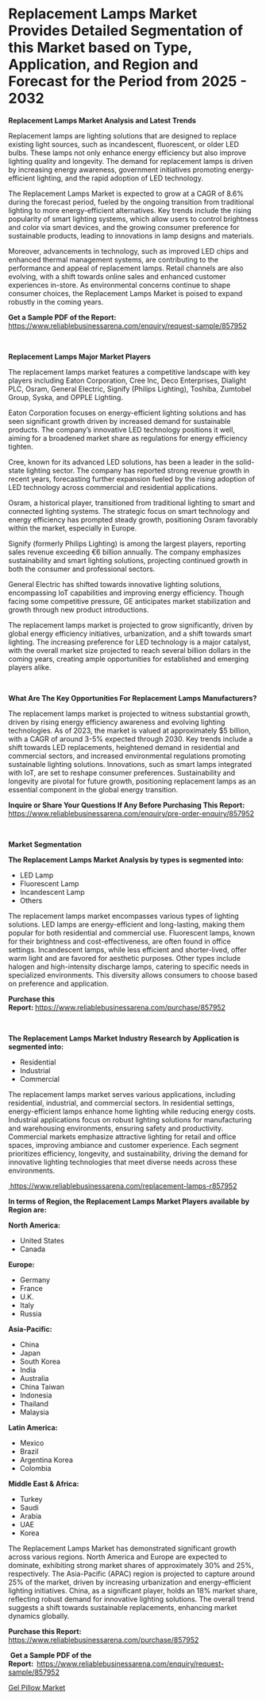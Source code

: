<p><h1>Replacement Lamps Market Provides Detailed Segmentation of this Market based on Type, Application, and Region and Forecast for the Period from 2025 - 2032</h1></p><p><strong>Replacement Lamps Market Analysis and Latest Trends</strong></p>
<p><p>Replacement lamps are lighting solutions that are designed to replace existing light sources, such as incandescent, fluorescent, or older LED bulbs. These lamps not only enhance energy efficiency but also improve lighting quality and longevity. The demand for replacement lamps is driven by increasing energy awareness, government initiatives promoting energy-efficient lighting, and the rapid adoption of LED technology.</p><p>The Replacement Lamps Market is expected to grow at a CAGR of 8.6% during the forecast period, fueled by the ongoing transition from traditional lighting to more energy-efficient alternatives. Key trends include the rising popularity of smart lighting systems, which allow users to control brightness and color via smart devices, and the growing consumer preference for sustainable products, leading to innovations in lamp designs and materials.</p><p>Moreover, advancements in technology, such as improved LED chips and enhanced thermal management systems, are contributing to the performance and appeal of replacement lamps. Retail channels are also evolving, with a shift towards online sales and enhanced customer experiences in-store. As environmental concerns continue to shape consumer choices, the Replacement Lamps Market is poised to expand robustly in the coming years.</p></p>
<p><strong>Get a Sample PDF of the Report:&nbsp;</strong> <a href="https://www.reliablebusinessarena.com/enquiry/request-sample/857952?utm_campaign=2933&utm_medium=2&utm_source=Github&utm_content=ia&utm_term=04042025&utm_id=replacement-lamps">https://www.reliablebusinessarena.com/enquiry/request-sample/857952</a></p>
<p>&nbsp;</p>
<p><strong>Replacement Lamps Major Market Players</strong></p>
<p><p>The replacement lamps market features a competitive landscape with key players including Eaton Corporation, Cree Inc, Deco Enterprises, Dialight PLC, Osram, General Electric, Signify (Philips Lighting), Toshiba, Zumtobel Group, Syska, and OPPLE Lighting. </p><p>Eaton Corporation focuses on energy-efficient lighting solutions and has seen significant growth driven by increased demand for sustainable products. The company’s innovative LED technology positions it well, aiming for a broadened market share as regulations for energy efficiency tighten.</p><p>Cree, known for its advanced LED solutions, has been a leader in the solid-state lighting sector. The company has reported strong revenue growth in recent years, forecasting further expansion fueled by the rising adoption of LED technology across commercial and residential applications.</p><p>Osram, a historical player, transitioned from traditional lighting to smart and connected lighting systems. The strategic focus on smart technology and energy efficiency has prompted steady growth, positioning Osram favorably within the market, especially in Europe.</p><p>Signify (formerly Philips Lighting) is among the largest players, reporting sales revenue exceeding €6 billion annually. The company emphasizes sustainability and smart lighting solutions, projecting continued growth in both the consumer and professional sectors.</p><p>General Electric has shifted towards innovative lighting solutions, encompassing IoT capabilities and improving energy efficiency. Though facing some competitive pressure, GE anticipates market stabilization and growth through new product introductions.</p><p>The replacement lamps market is projected to grow significantly, driven by global energy efficiency initiatives, urbanization, and a shift towards smart lighting. The increasing preference for LED technology is a major catalyst, with the overall market size projected to reach several billion dollars in the coming years, creating ample opportunities for established and emerging players alike.</p></p>
<p>&nbsp;</p>
<p><strong>What Are The Key Opportunities For Replacement Lamps Manufacturers?</strong></p>
<p><p>The replacement lamps market is projected to witness substantial growth, driven by rising energy efficiency awareness and evolving lighting technologies. As of 2023, the market is valued at approximately $5 billion, with a CAGR of around 3-5% expected through 2030. Key trends include a shift towards LED replacements, heightened demand in residential and commercial sectors, and increased environmental regulations promoting sustainable lighting solutions. Innovations, such as smart lamps integrated with IoT, are set to reshape consumer preferences. Sustainability and longevity are pivotal for future growth, positioning replacement lamps as an essential component in the global energy transition.</p></p>
<p><strong>Inquire or Share Your Questions If Any Before Purchasing This Report:</strong> <a href="https://www.reliablebusinessarena.com/enquiry/pre-order-enquiry/857952?utm_campaign=2933&utm_medium=2&utm_source=Github&utm_content=ia&utm_term=04042025&utm_id=replacement-lamps">https://www.reliablebusinessarena.com/enquiry/pre-order-enquiry/857952</a></p>
<p>&nbsp;</p>
<p><strong>Market Segmentation</strong></p>
<p><strong>The Replacement Lamps Market Analysis by types is segmented into:</strong></p>
<p><ul><li>LED Lamp</li><li>Fluorescent Lamp</li><li>Incandescent Lamp</li><li>Others</li></ul></p>
<p><p>The replacement lamps market encompasses various types of lighting solutions. LED lamps are energy-efficient and long-lasting, making them popular for both residential and commercial use. Fluorescent lamps, known for their brightness and cost-effectiveness, are often found in office settings. Incandescent lamps, while less efficient and shorter-lived, offer warm light and are favored for aesthetic purposes. Other types include halogen and high-intensity discharge lamps, catering to specific needs in specialized environments. This diversity allows consumers to choose based on preference and application.</p></p>
<p><strong>Purchase this Report:&nbsp;</strong><a href="https://www.reliablebusinessarena.com/purchase/857952?utm_campaign=2933&utm_medium=2&utm_source=Github&utm_content=ia&utm_term=04042025&utm_id=replacement-lamps">https://www.reliablebusinessarena.com/purchase/857952</a></p>
<p>&nbsp;</p>
<p><strong>The Replacement Lamps Market Industry Research by Application is segmented into:</strong></p>
<p><ul><li>Residential</li><li>Industrial</li><li>Commercial</li></ul></p>
<p><p>The replacement lamps market serves various applications, including residential, industrial, and commercial sectors. In residential settings, energy-efficient lamps enhance home lighting while reducing energy costs. Industrial applications focus on robust lighting solutions for manufacturing and warehousing environments, ensuring safety and productivity. Commercial markets emphasize attractive lighting for retail and office spaces, improving ambiance and customer experience. Each segment prioritizes efficiency, longevity, and sustainability, driving the demand for innovative lighting technologies that meet diverse needs across these environments.</p></p>
<p><a href="https://www.reliablebusinessarena.com/replacement-lamps-r857952?utm_campaign=2933&utm_medium=2&utm_source=Github&utm_content=ia&utm_term=04042025&utm_id=replacement-lamps">&nbsp;https://www.reliablebusinessarena.com/replacement-lamps-r857952</a></p>
<p><strong>In terms of Region, the Replacement Lamps Market Players available by Region are:</strong></p>
<p>
    <p> <strong> North America: </strong>
        <ul>
            <li>United States</li>
            <li>Canada</li>
        </ul>
        </p> 
    <p> <strong> Europe: </strong>
        <ul>
            <li>Germany</li>
            <li>France</li>
            <li>U.K.</li>
            <li>Italy</li>
            <li>Russia</li>
        </ul>
        </p> 
    <p> <strong> Asia-Pacific: </strong>
        <ul>
            <li>China</li>
            <li>Japan</li>
            <li>South Korea</li>
            <li>India</li>
            <li>Australia</li>
            <li>China Taiwan</li>
            <li>Indonesia</li>
            <li>Thailand</li>
            <li>Malaysia</li>
        </ul>
        </p> 
    <p> <strong> Latin America: </strong>
        <ul>
            <li>Mexico</li>
            <li>Brazil</li>
            <li>Argentina Korea</li>
            <li>Colombia</li>
        </ul>
        </p> 
    <p> <strong> Middle East & Africa: </strong>
        <ul>
            <li>Turkey</li>
            <li>Saudi</li>
            <li>Arabia</li>
            <li>UAE</li>
            <li>Korea</li>
        </ul>
    </p>
    </p>
<p><p>The Replacement Lamps Market has demonstrated significant growth across various regions. North America and Europe are expected to dominate, exhibiting strong market shares of approximately 30% and 25%, respectively. The Asia-Pacific (APAC) region is projected to capture around 25% of the market, driven by increasing urbanization and energy-efficient lighting initiatives. China, as a significant player, holds an 18% market share, reflecting robust demand for innovative lighting solutions. The overall trend suggests a shift towards sustainable replacements, enhancing market dynamics globally.</p></p>
<p><strong>Purchase this Report: </strong><a href="https://www.reliablebusinessarena.com/purchase/857952?utm_campaign=2933&utm_medium=2&utm_source=Github&utm_content=ia&utm_term=04042025&utm_id=replacement-lamps">https://www.reliablebusinessarena.com/purchase/857952</a></p>
<p>&nbsp;<strong>Get a Sample PDF of the Report:&nbsp;&nbsp;</strong><a href="https://www.reliablebusinessarena.com/enquiry/request-sample/857952?utm_campaign=2933&utm_medium=2&utm_source=Github&utm_content=ia&utm_term=04042025&utm_id=replacement-lamps">https://www.reliablebusinessarena.com/enquiry/request-sample/857952</a></p>
<p><strong></strong></p>
<p><p><a href="https://github.com/guinoopandam/Market-Research-Report-List-1/blob/main/gel-pillow-market.md?utm_campaign=2933&utm_medium=2&utm_source=Github&utm_content=ia&utm_term=04042025&utm_id=replacement-lamps">Gel Pillow Market</a></p></p>